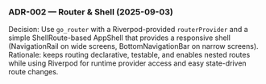 ### ADR-002 — Router & Shell (2025-09-03)

Decision: Use `go_router` with a Riverpod-provided `routerProvider` and a simple ShellRoute-based AppShell that provides a responsive shell (NavigationRail on wide screens, BottomNavigationBar on narrow screens). Rationale: keeps routing declarative, testable, and enables nested routes while using Riverpod for runtime provider access and easy state-driven route changes.
